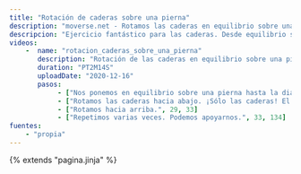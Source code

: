 ```yaml
---
title: "Rotación de caderas sobre una pierna"
description: "moverse.net - Rotamos las caderas en equilibrio sobre una pierna"
descripcion: "Ejercicio fantástico para las caderas. Desde equilibrio sobre una pierna rotaremos las caderas con mucha atención a que realmente estemos movimendo sólo estas y no el resto del cuerpo. Empezar apoyados y, cuando la le tengamos la práctica, sin apoyo y dando un paso cada vez que cambiamos de pierna. "
videos: 
    -  name: "rotacion_caderas_sobre_una_pierna"
       description: "Rotación de las caderas en equilibrio sobre una pierna."
       duration: "PT2M14S"
       uploadDate: "2020-12-16"
       pasos:
            - ["Nos ponemos en equilibrio sobre una pierna hasta la diagonal a unos 45 grados.", 1, 25]       
            - ["Rotamos las caderas hacia abajo. ¡Sólo las caderas! El resto del cuerpo no se mueve.", 25, 29]
            - ["Rotamos hacia arriba.", 29, 33]      
            - ["Repetimos varias veces. Podemos apoyarnos.", 33, 134]
fuentes:
    - "propia"
---
```

{% extends "pagina.jinja" %}